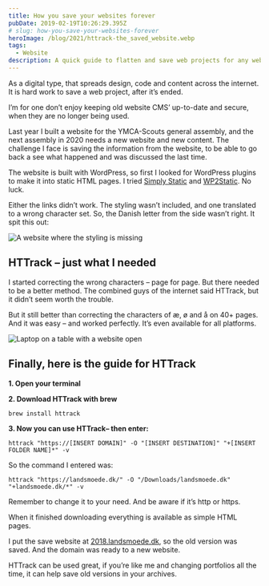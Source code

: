 ```yaml
---
title: How you save your websites forever
pubDate: 2019-02-19T10:26:29.395Z
# slug: how-you-save-your-websites-forever
heroImage: /blog/2021/httrack-the_saved_website.webp
tags:
  - Website
description: A quick guide to flatten and save web projects for any web technology.
---
```


As a digital type, that spreads design, code and content across the internet. It is hard work to save a web project, after it’s ended.

I’m for one don’t enjoy keeping old website CMS’ up-to-date and secure, when they are no longer being used.

Last year I built a website for the YMCA-Scouts general assembly, and the next assembly in 2020 needs a new website and new content. The challenge I face is saving the information from the website, to be able to go back a see what happened and was discussed the last time.  

The website is built with WordPress, so first I looked for WordPress plugins to make it into static HTML pages. I tried [Simply Static](https://da.wordpress.org/plugins/simply-static/) and [WP2Static](https://da.wordpress.org/plugins/static-html-output-plugin/). No luck.

Either the links didn’t work. The styling wasn’t included, and one translated to a wrong character set. So, the Danish letter from the side wasn’t right. It spit this out:

![A website where the styling is missing](/blog/2021/error_when_saving_website.webp)


## HTTrack – just what I needed
I started correcting the wrong characters – page for page. But there needed to be a better method. The combined guys of the internet said HTTrack, but it didn’t seem worth the trouble.

But it still better than correcting the characters of æ, ø and å on 40+ pages. And it was easy – and worked perfectly. It’s even available for all platforms.

![Laptop on a table with a website open](/blog/2021/httrack-the_saved_website.webp)

## Finally, here is the guide for HTTrack
**1. Open your terminal**

**2. Download HTTrack with brew**

``brew install httrack``

**3. Now you can use HTTrack– then enter:**

``httrack "https://[INSERT DOMAIN]" -O "[INSERT DESTINATION]" "+[INSERT FOLDER NAME]*" -v``

So the command I entered was:

``httrack "https://landsmoede.dk/" -O "/Downloads/landsmoede.dk" "+landsmoede.dk/*" -v``

Remember to change it to your need. And be aware if it’s http or https.

When it finished downloading everything is available as simple HTML pages.

I put the save website at [2018.landsmoede.dk](http://2018.landsmoede.dk/), so the old version was saved. And the domain was ready to a new website.

HTTrack can be used great, if you’re like me and changing portfolios all the time, it can help save old versions in your archives. 

